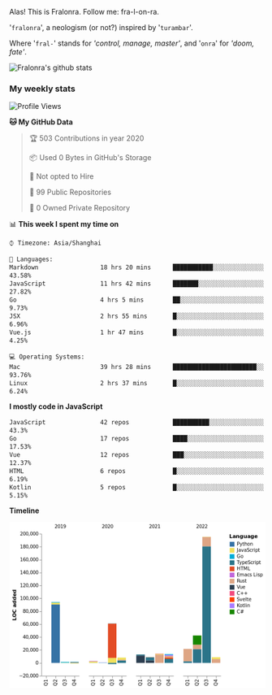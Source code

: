 Alas! This is Fralonra. Follow me: fra-l-on-ra.

'`fralonra`', a neologism (or not?) inspired by '`turambar`'.

Where '`fral-`' stands for *'control, manage, master'*, and '`onra`' for *'doom, fate'*.

![Fralonra's github stats](https://github-readme-stats.vercel.app/api?username=fralonra)

### My weekly stats

<!--START_SECTION:waka-->
![Profile Views](http://img.shields.io/badge/Profile%20Views-18-blue)

**🐱 My GitHub Data** 

> 🏆 503 Contributions in year 2020
 > 
> 📦 Used 0 Bytes in GitHub's Storage 
 > 
> 🚫 Not opted to Hire
 > 
> 📜 99 Public Repositories 
 > 
> 🔑 0 Owned Private Repository 
 > 
📊 **This week I spent my time on** 

```text
⌚︎ Timezone: Asia/Shanghai

💬 Languages: 
Markdown                 18 hrs 20 mins      ███████████░░░░░░░░░░░░░░   43.58% 
JavaScript               11 hrs 42 mins      ███████░░░░░░░░░░░░░░░░░░   27.82% 
Go                       4 hrs 5 mins        ██░░░░░░░░░░░░░░░░░░░░░░░   9.73% 
JSX                      2 hrs 55 mins       █░░░░░░░░░░░░░░░░░░░░░░░░   6.96% 
Vue.js                   1 hr 47 mins        █░░░░░░░░░░░░░░░░░░░░░░░░   4.25%

💻 Operating Systems: 
Mac                      39 hrs 28 mins      ███████████████████████░░   93.76% 
Linux                    2 hrs 37 mins       █░░░░░░░░░░░░░░░░░░░░░░░░   6.24%

```

**I mostly code in JavaScript** 

```text
JavaScript               42 repos            ██████████░░░░░░░░░░░░░░░   43.3% 
Go                       17 repos            ████░░░░░░░░░░░░░░░░░░░░░   17.53% 
Vue                      12 repos            ███░░░░░░░░░░░░░░░░░░░░░░   12.37% 
HTML                     6 repos             █░░░░░░░░░░░░░░░░░░░░░░░░   6.19% 
Kotlin                   5 repos             █░░░░░░░░░░░░░░░░░░░░░░░░   5.15%

```


**Timeline**

![Chart not found](https://github.com/fralonra/fralonra/blob/master/charts/bar_graph.png) 


<!--END_SECTION:waka-->